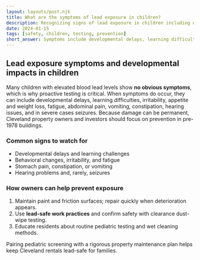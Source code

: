 ```yaml
---
layout: layouts/post.njk
title: What are the symptoms of lead exposure in children?
description: Recognizing signs of lead exposure in children including developmental delays, learning difficulties, and behavioral changes
date: 2024-01-15
tags: [safety, children, testing, prevention]
short_answer: Symptoms include developmental delays, learning difficulties, irritability, appetite loss, fatigue, abdominal pain, and seizures. Many children show no obvious signs.
---
```

<h2>Lead exposure symptoms and developmental impacts in children</h2>
<p>Many children with elevated blood lead levels show <strong>no obvious symptoms</strong>, which is why proactive testing is critical. When symptoms do occur, they can include developmental delays, learning difficulties, irritability, appetite and weight loss, fatigue, abdominal pain, vomiting, constipation, hearing issues, and in severe cases seizures. Because damage can be permanent, Cleveland property owners and investors should focus on prevention in pre-1978 buildings.</p>
<h3>Common signs to watch for</h3>
<ul>
  <li>Developmental delays and learning challenges</li>
  <li>Behavioral changes, irritability, and fatigue</li>
  <li>Stomach pain, constipation, or vomiting</li>
  <li>Hearing problems and, rarely, seizures</li>
</ul>
<h3>How owners can help prevent exposure</h3>
<ol>
  <li>Maintain paint and friction surfaces; repair quickly when deterioration appears.</li>
  <li>Use <strong>lead-safe work practices</strong> and confirm safety with clearance dust-wipe testing.</li>
  <li>Educate residents about routine pediatric testing and wet cleaning methods.</li>
</ol>
<p>Pairing pediatric screening with a rigorous property maintenance plan helps keep Cleveland rentals lead-safe for families.</p>
